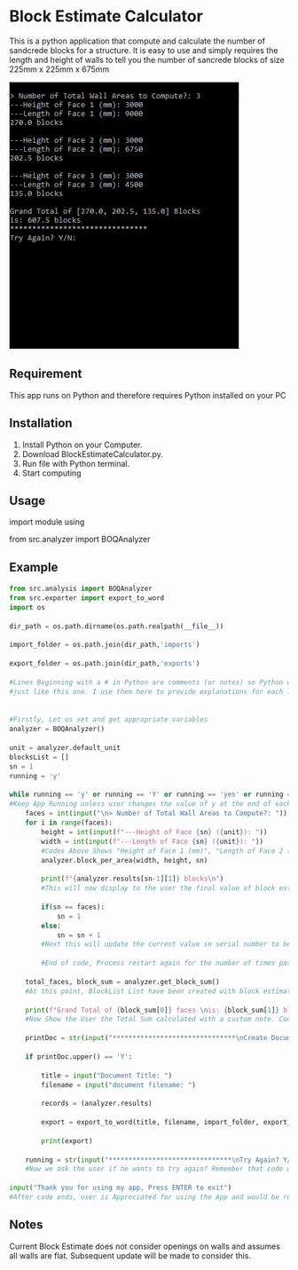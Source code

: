 # Block Estimate Calculator
This is a python application that compute and calculate the number of sandcrede blocks for a structure. It is easy to use and simply requires the length and height of walls to tell you the number of sancrede blocks of size 225mm x 225mm x 675mm

![Preview](https://github.com/petergambo/Block-Estimate-Calculator/blob/main/preview.png?raw=true)

## Requirement
This app runs on Python and therefore requires Python installed on your PC
## Installation
1. Install Python on your Computer.
2. Download BlockEstimateCalculator.py.
3. Run file with Python terminal.
4. Start computing

## Usage
import module using 

from src.analyzer import BOQAnalyzer

## Example
```python
from src.analysis import BOQAnalyzer
from src.exporter import export_to_word
import os

dir_path = os.path.dirname(os.path.realpath(__file__))

import_folder = os.path.join(dir_path,'imports')

export_folder = os.path.join(dir_path,'exports')

#Lines Beginning with a # in Python are comments (or notes) so Python won't execute them 
#just like this one. I use them here to provide explanations for each line of code.


#Firstly, Let us set and get appropriate variables
analyzer = BOQAnalyzer()

unit = analyzer.default_unit
blocksList = []
sn = 1
running = 'y'

while running == 'y' or running == 'Y' or running == 'yes' or running == 'Yes' or running == 'YES' or running == 'yES' or running == 'yeS':
#Keep App Running unless user changes the value of y at the end of each calculation    
    faces = int(input("\n> Number of Total Wall Areas to Compute?: "))
    for i in range(faces):
        height = int(input(f"---Height of Face {sn} ({unit}): ")) 
        width = int(input(f"---Length of Face {sn} ({unit}): "))
        #Codes Above Shows "Height of Face 1 (mm)", "Length of Face 2 (mm)" etc to user and creates the height and width variable
        analyzer.block_per_area(width, height, sn)
        
        print(f"{analyzer.results[sn-1][1]} blocks\n")
        #This will now display to the user the final value of block estimate gotten for this face.

        if(sn == faces):
            sn = 1
        else:
            sn = sn + 1
        #Next this will update the current value sn serial number to be used for the next loop i.e 1,2,3,4,5

        #End of code, Process restart again for the number of times passed into range function from the faces variable in line 14 

    total_faces, block_sum = analyzer.get_block_sum()
    #At this point, BlockList List have been created with block estimates for all the faces. We now sum up data in the list using the sum() function and now have the total sum in a new variable called grand_total

    print(f"Grand Total of {block_sum[0]} faces \nis: {block_sum[1]} blocks")
    #Now Show the User the Total Sum calculated with a custom note. Code Above will produce "Total of [200, 430, 1000, 20] Blocks is: 1450 block"

    printDoc = str(input("*******************************\nCreate Document? Y/N: "))

    if printDoc.upper() == 'Y':
    
        title = input("Document Title: ")
        filename = input("document filename: ")

        records = (analyzer.results)

        export = export_to_word(title, filename, import_folder, export_folder, records, block_sum[1])

        print(export)

    running = str(input("*******************************\nTry Again? Y/N: "))
    #Now we ask the user if he wants to try again? Remember that code will repeat as long as the variable running is 'y', 'Yes', 'Y' etc (as specified in line 12 above). When User types Y, code repeat for a new calculation while if user types any other value, code end
    
input("Thank you for using my app, Press ENTER to exit")
#After code ends, user is Appreciated for using the App and would be required to Press ENTER to finally exit the application
```




## Notes
Current Block Estimate does not consider openings on walls and assumes all walls are flat. Subsequent update will be made to consider this.
